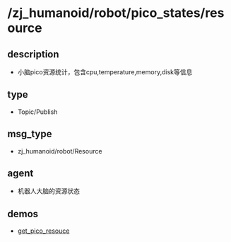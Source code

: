 ﻿# /zj_humanoid/robot/pico_states/resource

## description
- 小脑pico资源统计，包含cpu,temperature,memory,disk等信息

## type
- Topic/Publish

## msg_type
- zj_humanoid/robot/Resource

## agent
- 机器人大脑的资源状态

## demos
- [get_pico_resouce](./get_pico_resouce.yaml)

